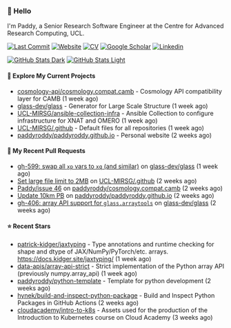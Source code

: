 ### 👋 Hello

I'm Paddy, a Senior Research Software Engineer at the Centre for Advanced
Research Computing, UCL.

[![Last Commit](https://img.shields.io/github/last-commit/paddyroddy/paddyroddy/main?label=updated)](https://github.com/paddyroddy)
[![Website](https://img.shields.io/badge/GitHub%20Pages-222?logo=githubpages&logoColor=fff&style=for-the-badge&style=flat)](https://paddyroddy.github.io)
[![CV](https://img.shields.io/badge/CV-PDF-pink.svg)](https://paddyroddy.github.io/cv)
[![Google Scholar](https://img.shields.io/badge/Google%20Scholar-4285F4?logo=googlescholar&logoColor=fff&style=for-the-badge&style=flat)](https://scholar.google.com/citations?user=OFigHUwAAAAJ)
[![Linkedin](https://img.shields.io/badge/LinkedIn-0A66C2?logo=linkedin&logoColor=fff&style=for-the-badge&style=flat)](https://www.linkedin.com/in/patrickjamesroddy)

[![GitHub Stats Dark](https://github-readme-stats-paddyroddy.vercel.app/api?username=paddyroddy&disable_animations=true&hide_border=true&hide_title=true&include_all_commits=true&rank_icon=github&show=prs_merged,reviews&show_icons=true&theme=tokyonight)](https://github.com/paddyroddy/paddyroddy#gh-dark-mode-only)
[![GitHub Stats Light](https://github-readme-stats-paddyroddy.vercel.app/api?username=paddyroddy&disable_animations=true&hide_border=true&hide_title=true&include_all_commits=true&rank_icon=github&show=prs_merged,reviews&show_icons=true&theme=default)](https://github.com/paddyroddy/paddyroddy#gh-light-mode-only)

#### 👷 Explore My Current Projects

- [cosmology-api/cosmology.compat.camb](https://github.com/cosmology-api/cosmology.compat.camb) - Cosmology API compatibility layer for CAMB
  (1 week ago)
- [glass-dev/glass](https://github.com/glass-dev/glass) - Generator for Large Scale Structure
  (1 week ago)
- [UCL-MIRSG/ansible-collection-infra](https://github.com/UCL-MIRSG/ansible-collection-infra) - Ansible Collection to configure infrastructure for XNAT and OMERO
  (1 week ago)
- [UCL-MIRSG/.github](https://github.com/UCL-MIRSG/.github) - Default files for all repositories
  (1 week ago)
- [paddyroddy/paddyroddy.github.io](https://github.com/paddyroddy/paddyroddy.github.io) - Personal website
  (2 weeks ago)

#### 🔨 My Recent Pull Requests

- [gh-599: swap all `xp` vars to `xq` (and similar)](https://github.com/glass-dev/glass/pull/600) on [glass-dev/glass](https://github.com/glass-dev/glass)
  (1 week ago)
- [Set large file limit to 2MB](https://github.com/UCL-MIRSG/.github/pull/174) on [UCL-MIRSG/.github](https://github.com/UCL-MIRSG/.github)
  (2 weeks ago)
- [Paddy/issue 46](https://github.com/paddyroddy/cosmology.compat.camb/pull/1) on [paddyroddy/cosmology.compat.camb](https://github.com/paddyroddy/cosmology.compat.camb)
  (2 weeks ago)
- [Update 10km PB](https://github.com/paddyroddy/paddyroddy.github.io/pull/123) on [paddyroddy/paddyroddy.github.io](https://github.com/paddyroddy/paddyroddy.github.io)
  (2 weeks ago)
- [gh-406: array API support for `glass.arraytools`](https://github.com/glass-dev/glass/pull/597) on [glass-dev/glass](https://github.com/glass-dev/glass)
  (2 weeks ago)

#### ⭐ Recent Stars

- [patrick-kidger/jaxtyping](https://github.com/patrick-kidger/jaxtyping) - Type annotations and runtime checking for shape and dtype of JAX/NumPy/PyTorch/etc. arrays. https://docs.kidger.site/jaxtyping/
  (1 week ago)
- [data-apis/array-api-strict](https://github.com/data-apis/array-api-strict) - Strict implementation of the Python array API (previously numpy.array_api)
  (1 week ago)
- [paddyroddy/python-template](https://github.com/paddyroddy/python-template) - Template for python development
  (2 weeks ago)
- [hynek/build-and-inspect-python-package](https://github.com/hynek/build-and-inspect-python-package) - Build and Inspect Python Packages in GitHub Actions
  (2 weeks ago)
- [cloudacademy/intro-to-k8s](https://github.com/cloudacademy/intro-to-k8s) - Assets used for the production of the Introduction to Kubernetes course on Cloud Academy
  (3 weeks ago)
